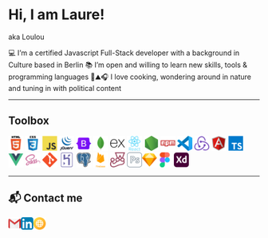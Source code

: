 # Hi, I am Laure!
aka Loulou

💻 I’m a certified Javascript Full-Stack developer with a background in Culture based in Berlin
📚 I’m open and willing to learn new skills, tools & programming languages
🍳⛰️🎧 I love cooking, wondering around in nature and tuning in with political content

---

## Toolbox

<img src="https://github.com/devicons/devicon/blob/master/icons/html5/html5-original-wordmark.svg" width="30" height="30"/> <img src="https://github.com/devicons/devicon/blob/master/icons/css3/css3-original-wordmark.svg" width="30" height="30" /> <img src="https://github.com/devicons/devicon/blob/master/icons/javascript/javascript-original.svg" width="30" height="30" /> <img src="https://github.com/devicons/devicon/blob/master/icons/jquery/jquery-original-wordmark.svg" width="30" height="30" /> <img src="https://github.com/devicons/devicon/blob/master/icons/bootstrap/bootstrap-original.svg" width="30" height="30" /> <img src="https://github.com/devicons/devicon/blob/master/icons/mongodb/mongodb-original.svg" width="30" height="30" /> <img src="https://github.com/devicons/devicon/blob/master/icons/express/express-original.svg" width="30" height="30" /> <img src="https://github.com/devicons/devicon/blob/master/icons/react/react-original-wordmark.svg" width="30" height="30" /> <img src="https://github.com/devicons/devicon/blob/master/icons/nodejs/nodejs-original.svg" width="30" height="30" /> <img src="https://github.com/devicons/devicon/blob/master/icons/npm/npm-original-wordmark.svg" width="30" height="30" /> <img src="https://github.com/devicons/devicon/blob/master/icons/vscode/vscode-original.svg" width="30" height="30" /> <img src="https://github.com/devicons/devicon/blob/master/icons/redux/redux-original.svg" width="30" height="30" /> <img src="https://github.com/devicons/devicon/blob/master/icons/angularjs/angularjs-original.svg" width="30" height="30" /> <img src="https://github.com/devicons/devicon/blob/master/icons/typescript/typescript-plain.svg" width="30" height="30" /> <img src="https://github.com/devicons/devicon/blob/master/icons/vuejs/vuejs-original.svg" width="30" height="30" /> <img src="https://github.com/devicons/devicon/blob/master/icons/sass/sass-original.svg" width="30" height="30" /> <img src="https://github.com/devicons/devicon/blob/master/icons/git/git-original.svg" width="30" height="30" /> <img src="https://github.com/devicons/devicon/blob/master/icons/heroku/heroku-original.svg" width="30" height="30" /> <img src="https://github.com/devicons/devicon/blob/master/icons/postgresql/postgresql-original.svg" width="30" height="30" /> <img src="https://github.com/devicons/devicon/blob/master/icons/firebase/firebase-plain-wordmark.svg" width="30" height="30" /> <img src="https://github.com/devicons/devicon/blob/master/icons/jest/jest-plain.svg" width="30" height="30" /> <img src="https://github.com/devicons/devicon/blob/master/icons/photoshop/photoshop-line.svg" width="30" height="30" /><img src="https://github.com/devicons/devicon/blob/master/icons/sketch/sketch-original.svg" width="30" height="30" /><img src="https://github.com/devicons/devicon/blob/master/icons/figma/figma-original.svg" width="30" height="30"/> <img src="https://github.com/devicons/devicon/blob/master/icons/xd/xd-plain.svg" width="30" height="30"/> 

---

## 📬 Contact me

[<img align="left" alt="send me an email" width="25px" src="gmail.svg" />](mailto:laure.lincker@gmail.com@gmail.com)
[<img align="left" alt="linkedin profile" width="25px" src="linkedin.svg" />](https://www.linkedin.com/in/laure-lincker/)
[<img align="left" alt="portfolio" width="25px" src="internet.png" />](https://louloulinck.github.io/portfolio-site-careerfoundry/index.html#home-page)
